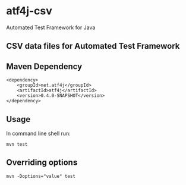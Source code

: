# atf4j-csv

Automated Test Framework for Java

## CSV data files for Automated Test Framework

## Maven Dependency

	<dependency>
		<groupId>net.atf4j</groupId>
		<artifactId>atf4j</artifactId>
		<version>0.4.0-SNAPSHOT</version>
	</dependency>

## Usage

In command line shell run:

    mvn test

## Overriding options

    mvn -Doptions="value" test
